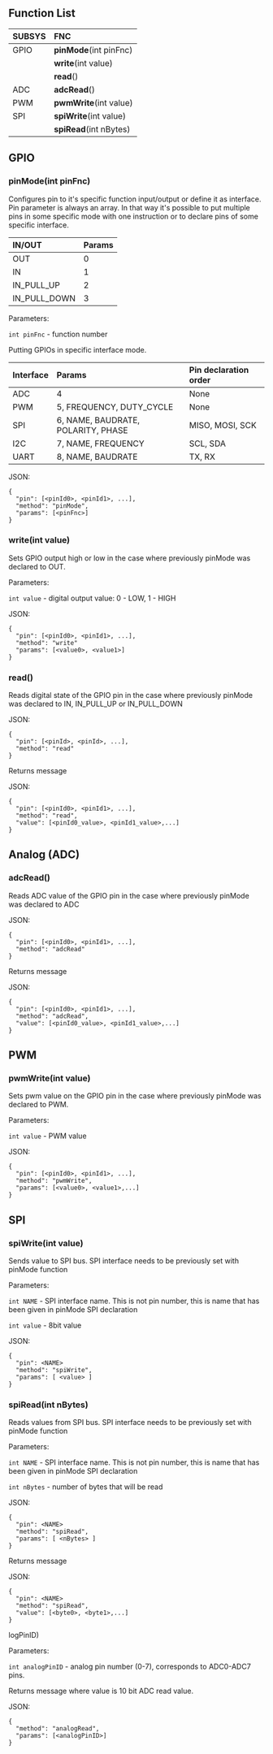 ## Function List

| SUBSYS              | FNC                                                 |
|:--------------------|:----------------------------------------------------|
| GPIO                | **pinMode**(int pinFnc)                             |
|                     | **write**(int value)                                |
|                     | **read**()                                          |
| ADC                 | **adcRead**()                                       |
| PWM                 | **pwmWrite**(int value)                             |
| SPI                 | **spiWrite**(int value)                             |
|                     | **spiRead**(int nBytes)                             |


## GPIO

### pinMode(int pinFnc)

Configures pin to it's specific function input/output or define it as interface.
Pin parameter is always an array. In that way it's possible to put multiple pins in some specific mode with one instruction or to declare pins of some specific interface. 

| IN/OUT              | Params                                              |
|:--------------------|:----------------------------------------------------|
| OUT                 | 0                                                   |
| IN                  | 1                                                   |
| IN_PULL_UP          | 2                                                   |
| IN_PULL_DOWN        | 3                                                   |

Parameters:

`int pinFnc` - function number

Putting GPIOs in specific interface mode.

| Interface           | Params                              | Pin declaration order | 
|:--------------------|:------------------------------------|:----------------------|
| ADC                 | 4                                   | None                  | 
| PWM                 | 5, FREQUENCY, DUTY_CYCLE            | None                  | 
| SPI                 | 6, NAME, BAUDRATE, POLARITY, PHASE  | MISO, MOSI, SCK       | 
| I2C                 | 7, NAME, FREQUENCY                  | SCL, SDA              | 
| UART                | 8, NAME, BAUDRATE                   | TX, RX                | 

JSON:
```
{
  "pin": [<pinId0>, <pinId1>, ...],
  "method": "pinMode",
  "params": [<pinFnc>]
}
```

### write(int value)
Sets GPIO output high or low in the case where previously pinMode was declared to OUT.

Parameters:

`int value` - digital output value: 0 - LOW, 1 - HIGH

JSON:
```
{
  "pin": [<pinId0>, <pinId1>, ...],
  "method": "write"
  "params": [<value0>, <value1>]
}
```

### read()
Reads digital state of the GPIO pin in the case where previously pinMode was declared to IN, IN_PULL_UP or IN_PULL_DOWN

JSON:
```
{
  "pin": [<pinId>, <pinId>, ...],
  "method": "read"
}
```
Returns message 

JSON:
```
{
  "pin": [<pinId0>, <pinId1>, ...],
  "method": "read",
  "value": [<pinId0_value>, <pinId1_value>,...]
}
```

## Analog (ADC)
### adcRead()

Reads ADC value of the GPIO pin in the case where previously pinMode was declared to ADC

JSON:
```
{
  "pin": [<pinId0>, <pinId1>, ...],
  "method": "adcRead"
}
```
Returns message 

JSON:
```
{
  "pin": [<pinId0>, <pinId1>, ...],
  "method": "adcRead",
  "value": [<pinId0_value>, <pinId1_value>,...]
}
```

## PWM

### pwmWrite(int value)

Sets pwm value on the GPIO pin in the case where previously pinMode was declared to PWM.

Parameters:

`int value` - PWM value

JSON:
```
{
  "pin": [<pinId0>, <pinId1>, ...],
  "method": "pwmWrite",
  "params": [<value0>, <value1>,...]
}
```


## SPI
### spiWrite(int value)

Sends value to SPI bus. SPI interface needs to be previously set with pinMode function

Parameters:

`int NAME` - SPI interface name. This is not pin number, this is name that has been given in pinMode SPI declaration

`int value` - 8bit value 

JSON:
```
{
  "pin": <NAME>
  "method": "spiWrite",
  "params": [ <value> ]
}
```

### spiRead(int nBytes)

Reads values from SPI bus. SPI interface needs to be previously set with pinMode function

Parameters:

`int NAME` - SPI interface name. This is not pin number, this is name that has been given in pinMode SPI declaration

`int nBytes` - number of bytes that will be read

JSON:
```
{
  "pin": <NAME>
  "method": "spiRead",
  "params": [ <nBytes> ]
}
```
Returns message 

JSON:
```
{
  "pin": <NAME>
  "method": "spiRead",
  "value": [<byte0>, <byte1>,...]
}
```

logPinID)

Parameters:

`int analogPinID` - analog pin number (0-7), corresponds to ADC0-ADC7 pins.

Returns message where value is 10 bit ADC read value.

JSON:
```
{
  "method": "analogRead",
  "params": [<analogPinID>]
}
```